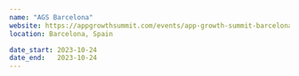 ```yaml
---
name: "AGS Barcelona"
website: https://appgrowthsummit.com/events/app-growth-summit-barcelona-2024/
location: Barcelona, Spain

date_start: 2023-10-24
date_end:   2023-10-24
---
```

